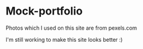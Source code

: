 # Mock-portfolio

Photos which I used on this site are from pexels.com

I'm still working to make this site looks better :)
